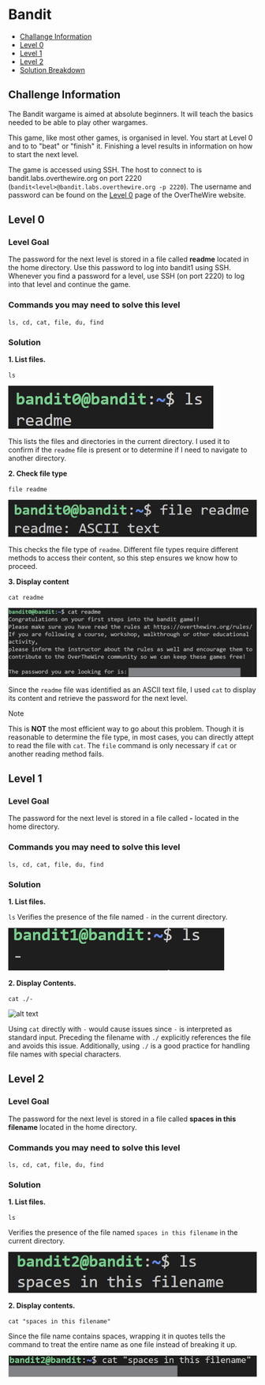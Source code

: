 # Bandit
- [Challange Information](#challenge-information)
- [Level 0](#level-0)
- [Level 1](#level-1)
- [Level 2](#level-2)
- [Solution Breakdown](#breakdown)

## Challenge Information

The Bandit wargame is aimed at absolute beginners. It will teach the basics needed to be able to play other wargames.

This game, like most other games, is organised in level. You start at Level 0 and to to "beat" or "finish" it. Finishing a level results in information on how to start the next level.

The game is accessed using SSH. The host to connect to is bandit.labs.overthewire.org on port 2220 (`bandit<level>@bandit.labs.overthewire.org -p 2220`). The username and password can be found on the [Level 0](https://overthewire.org/wargames/bandit/bandit0.html) page of the OverTheWire website.

## Level 0
### Level Goal
The password for the next level is stored in a file called **readme** located in the home directory. Use this password to log into bandit1 using SSH. Whenever you find a password for a level, use SSH (on port 2220) to log into that level and continue the game.

### Commands you may need to solve this level
```
ls, cd, cat, file, du, find
```

### Solution
**1. List files.**

`ls`

![alt text](images/image.png)

This lists the files and directories in the current directory. I used it to confirm if the `readme` file is present or to determine if I need to navigate to another directory.

**2. Check file type**

`file readme`

![alt text](images/image-1.png)

This checks the file type of `readme`. Different file types require different methods to access their content, so this step ensures we know how to proceed.

**3. Display content**

`cat readme`

![alt text](images/image-2.png)

Since the `readme` file was identified as an ASCII text file, I used `cat` to display its content and retrieve the password for the next level.

>[!NOTE]
>This is **NOT** the most efficient way to go about this problem. Though it is reasonable to determine the file type, in most cases, you can directly attept to read the file with `cat`. The `file` command is only necessary if `cat` or another reading method fails.

## Level 1
### Level Goal
The password for the next level is stored in a file called **-** located in the home directory.

### Commands you may need to solve this level
```
ls, cd, cat, file, du, find
```

### Solution
**1. List files.**

`ls`
Verifies the presence of the file named `-` in the current directory.

![alt text](images/image-3.png)

**2. Display Contents.**

`cat ./-`

![alt text](image-4.png)

Using `cat` directly with `-` would cause issues since `-` is interpreted as standard input. Preceding the filename with `./` explicitly references the file and avoids this issue. Additionally, using `./` is a good practice for handling file names with special characters.

## Level 2
### Level Goal
The password for the next level is stored in a file called **spaces in this filename** located in the home directory.

### Commands you may need to solve this level
```
ls, cd, cat, file, du, find
```

### Solution
**1. List files.**

`ls`

Verifies the presence of the file named `spaces in this filename` in the current directory.

![alt text](images/image-5.png)

**2. Display contents.**

`cat "spaces in this filename"`

Since the file name contains spaces, wrapping it in quotes tells the command to treat the entire name as one file instead of breaking it up.

![alt text](images/image-6.png)

